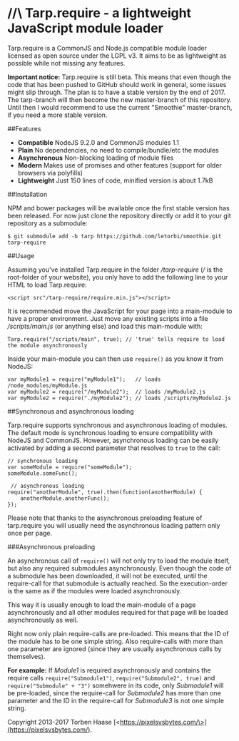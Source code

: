 //\ Tarp.require - a lightweight JavaScript module loader
=========================================================
Tarp.require is a CommonJS and Node.js compatible module loader licensed as open source under the LGPL v3. It aims to be
as lightweight as possible while not missing any features.

**Important notice:** Tarp.require is still beta. This means that even though the code that has been pushed to GitHub
should work in general, some issues might slip through. The plan is to have a stable version by the end of 2017. The
tarp-branch will then become the new master-branch of this repository. Until then I would recommend to use the current
"Smoothie" master-branch, if you need a more stable version.

##Features

* **Compatible** NodeJS 9.2.0 and CommonJS modules 1.1
* **Plain** No dependencies, no need to compile/bundle/etc the modules
* **Asynchronous** Non-blocking loading of module files
* **Modern** Makes use of promises and other features (support for older browsers via polyfills)
* **Lightweight** Just 150 lines of code, minified version is about 1.7kB

##Installation

NPM and bower packages will be available once the first stable version has been released. For now just clone the
repository directly or add it to your git repository as a submodule:

```
$ git submodule add -b tarp https://github.com/letorbi/smoothie.git tarp-require
```

##Usage

Assuming you've installed Tarp.require in the folder */tarp-require* (*/* is the root-folder of your website), you only
have to add the following line to your HTML to load Tarp.require:

```
<script src"/tarp-require/require.min.js"></script>
```

It is recommended move the JavaScript for your page into a main-module to have a proper environment. Just move any
existing scripts into a file */scripts/main.js* (or anything else) and load this main-module with:

```
Tarp.require("/scripts/main", true); // 'true' tells require to load the module asynchronously
```

Inside your main-module you can then use `require()` as you know it from NodeJS:

```
var myModule1 = require("myModule1");   // loads /node_modules/myModule.js
var myModule2 = require("/myModule2");  // loads /myModule2.js
var myModule2 = require("./myModule2"); // loads /scripts/myModule2.js

```

##Synchronous and asynchronous loading

Tarp.require supports synchronous and asynchronous loading of modules. The default mode is synchronous loading to ensure
compatibility with NodeJS and CommonJS. However, asynchronous loading can be easily activated by adding a second
parameter that resolves to `true` to the call:

```
// synchronous loading
var someModule = require("someModule");
someModule.someFunc();

 // asynchronous loading
require("anotherModule", true).then(function(anotherModule) {
    anotherModule.anotherFunc();
});
```

Please note that thanks to the asynchronous preloading feature of tarp.require you will usually need the asynchronous
loading pattern only once per page.

###Asynchronous preloading

An asynchronous call of `require()` will not only try to load the module itself, but also any required submodules
asynchronously. Even though the code of a submodule has been downloaded, it will not be executed, until the
require-call for that submodule is actually reached. So the execution-order is the same as if the modules were loaded
asynchronously.

This way it is usually enough to load the main-module of a page asynchronously and all other modules required for that
page will be loaded asynchronously as well.

Right now only plain require-calls are pre-loaded. This means that the ID of the module has to be one simple string.
Also require-calls with more than one parameter are ignored (since they are usually asynchronous calls by themselves).

**For example:** If *Module1* is required asynchronously and contains the require calls `require("Submodule1")`,
`require("Submodule2", true)` and `require("Submodule" + "3")` somehwere in its code, only *Submodule1* will be
pre-loaded, since the require-call for *Submodule2* has more than one parameter and the ID in the require-call  for
*Submodule3* is not one simple string.



Copyright 2013-2017 Torben Haase [\<https://pixelsvsbytes.com/\>](https://pixelsvsbytes.com/).

